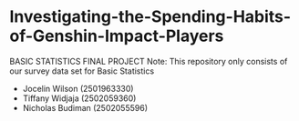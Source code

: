 # Investigating-the-Spending-Habits-of-Genshin-Impact-Players
BASIC STATISTICS FINAL PROJECT
Note: This repository only consists of our survey data set for Basic Statistics 
- Jocelin Wilson (2501963330)
- Tiffany Widjaja (2502059360)
- Nicholas Budiman (2502055596)


